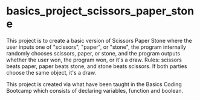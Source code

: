 # basics_project_scissors_paper_stone
This project is to create a basic version of Scissors Paper Stone where the user inputs one of "scissors", "paper", or "stone", 
the program internally randomly chooses scissors, paper, or stone, and the program outputs whether the user won, the program won, or it's a draw.
Rules: scissors beats paper, paper beats stone, and stone beats scissors. If both parties choose the same object, it's a draw.

This project is created via what have been taught in the Basics Coding Bootcamp which consists of declaring variables, function and boolean.
